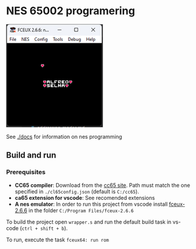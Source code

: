 # NES 65002 programering

![screenshot](./resources/demo.png)

See [./docs](./docs) for information on nes programming

## Build and run

### Prerequisites

- **CC65 compiler**: Download from the [cc65 site](https://cc65.github.io/). Path must match the one specified in `./cl65config.json` (default is `C:/cc65`).
- **ca65 extension for vscode**: See recomended extensions
- **A nes emulator**: In order to run this project from vscode install [fceux-2.6.6](https://fceux.com/web/download.html) in the folder `C:/Program Files/fceux-2.6.6`

To build the project open `wrapper.s` and run the default build task in vs-code (`ctrl + shift + b`).

To run, execute the task `fceux64: run rom`
